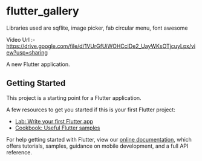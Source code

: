 # flutter_gallery

Libraries used are sqflite, image picker, fab circular menu, font awesome

Video Url :- https://drive.google.com/file/d/1VUrGfUiWOHCclDe2_UayWKsOTjcuyLpx/view?usp=sharing

A new Flutter application.

## Getting Started

This project is a starting point for a Flutter application.

A few resources to get you started if this is your first Flutter project:

- [Lab: Write your first Flutter app](https://flutter.dev/docs/get-started/codelab)
- [Cookbook: Useful Flutter samples](https://flutter.dev/docs/cookbook)

For help getting started with Flutter, view our
[online documentation](https://flutter.dev/docs), which offers tutorials,
samples, guidance on mobile development, and a full API reference.
